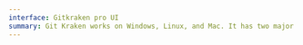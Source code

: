 ```yaml
---
interface: Gitkraken pro UI
summary: Git Kraken works on Windows, Linux, and Mac. It has two major functionalities, git and glo boards. The glo boards are used for project management purposes and allows for creating tasks, issues, and so on. The GUI is easy to use, allowing the execution of git commands through its click, drag and drop features. Additionally, it allows the user to effortlessly create branches, switch between them, switch between repositories, stage and commit changes, etc.   
---
```


